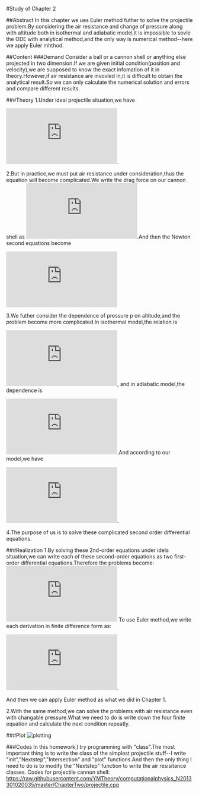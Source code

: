 #Study of Chapter 2

##Abstract
In this chapter we ues Euler method futher to solve the projectile problem.By considering the air resistance and change of pressure along with altitude both in isothermal and adiabatic model,it is impossible to sovle the ODE with analytical method,and the only way is numerical method--here we apply Euler mhthod.

##Content
###Demand
Consider a ball or a cannon shell or anything else projected in two dimension.If we are given initial condition(position and velocity),we are supposed to know the exact infomation of it in theory.However,if air resistance are invovled in,it is difficult to obtain the analytical result.So we can only calculate the numerical solution and errors and compare different results.

###Theory
1.Under ideal projectile situation,we have

![ideal Newton equation](http://latex.codecogs.com/gif.latex?%5Cfrac%7Bd%5E2x%7D%7Bdt%5E2%7D%3D0%2C%5Cfrac%7Bd%5E2y%7D%7Bdt%5E2%7D%3D-g).

2.But in practice,we must put air resistance under consideration,thus the equation will become complicated.We write the drag force on our cannon shell as ![drag force](http://latex.codecogs.com/gif.latex?F_%7Bdrag%7D%3D-B_2v%5E2).And then the Newton second equations become 

![air resistance](http://latex.codecogs.com/gif.latex?%5Cfrac%7Bd%5E2x%7D%7Bdt%5E2%7D%3D-B_2vv_x%2C%5Cfrac%7Bd%5E2y%7D%7Bdt%5E2%7D%3D-B_2vv_y-g)

3.We futher consider the dependence of pressure p on altitude,and the problem become more complicated.In isothermal model,the relation is 

![isothermal](http://latex.codecogs.com/gif.latex?p%28y%29%3Dp%280%29e%5E%7B-mgy/k_BT%7D),
and in adiabatic model,the dependence is 

![adiabatic](http://latex.codecogs.com/gif.latex?p%28y%29%3Dp%280%29%281-%5Cfrac%7Bay%7D%7BT_0%7D%29%5E%7B%5Calpha%20%7D).And according to our model,we have

![drag force](http://latex.codecogs.com/gif.latex?F%5E*_%7Bdrag%7D%3D%5Cfrac%7Bp%7D%7Bp_0%7DF_%7Bdrag%7D%28y%3D0%29).

4.The purpose of us is to solve these complicated second order differential equations.

###Realization
1.By solving these 2nd-order equations under idela situation,we can write each of these second-order equations as two first-order differential equations.Therefore the problems become:
![four 1-order](http://latex.codecogs.com/gif.latex?%5Cfrac%7Bdx%7D%7Bdt%7D%3Dv_x%2C%5Cfrac%7Bdv_x%7D%7Bdt%7D%3D0%2C%5Cfrac%7Bdy%7D%7Bdt%7D%3Dv_y%2C%5Cfrac%7Bdv_y%7D%7Bdt%7D%3D-g)
To use Euler method,we write each derivation in finite difference form as:

![finite](http://latex.codecogs.com/gif.latex?F%5E*_%7Bdrag%7D%3D%5Cfrac%7Bp%7D%7Bp_0%7DF_%7Bdrag%7D%28y%3D0%29).

And then we can apply Euler method as what we did in Chapter 1.

2.With the same method,we can solve the problems with air resistance even with changable pressure.What we need to do is write down the four finite equation and calculate the next condition repeatly.

###Plot
![plotting](https://raw.githubusercontent.com/YMTheory/computationalphysics_N2013301020035/master/ChapterTwo/projectile.png)

###Codes
In this homework,I try programming with "class".The most important thing is to write the class of the simplest projectile stuff--I write "init","Nextstep","Intersection" and "plot" functions.And then the only thing I need to do is to modify the "Nextstep" function to write the air resisitance classes.
Codes for projectile cannon shell:
https://raw.githubusercontent.com/YMTheory/computationalphysics_N2013301020035/master/ChapterTwo/projectile.cpp

